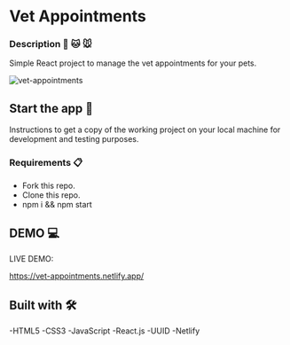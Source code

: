 # Vet Appointments

### Description 🐶 🐱 🐭

Simple React project to manage the vet appointments for your pets. 

![vet-appointments](preview.JPG)

## Start the app 🚀

Instructions to get a copy of the working project on your local machine for development and testing purposes.

### Requirements 📋

* Fork this repo.
* Clone this repo.
* npm i && npm start

## DEMO 💻 

LIVE DEMO:

https://vet-appointments.netlify.app/

## Built with 🛠️

-HTML5
-CSS3
-JavaScript
-React.js
-UUID
-Netlify

